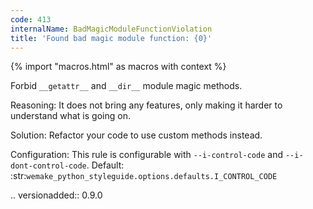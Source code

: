 ```yaml
---
code: 413
internalName: BadMagicModuleFunctionViolation
title: 'Found bad magic module function: {0}'
---
```


{% import "macros.html" as macros with context %}


Forbid ``__getattr__`` and ``__dir__`` module magic methods.

Reasoning:
    It does not bring any features,
    only making it harder to understand what is going on.

Solution:
    Refactor your code to use custom methods instead.

Configuration:
    This rule is configurable with ``--i-control-code``
    and ``--i-dont-control-code``.
Default:
    :str:`wemake_python_styleguide.options.defaults.I_CONTROL_CODE`

.. versionadded:: 0.9.0